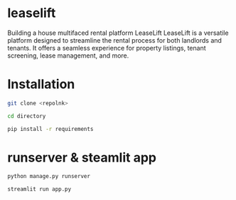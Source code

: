 # leaselift
Building a house multifaced rental platform LeaseLift
LeaseLift is a versatile platform designed to streamline the rental process for both landlords and tenants. It offers a seamless experience for property listings, tenant screening, lease management, and more.

# Installation
```bash
git clone <repolnk>

cd directory

pip install -r requirements


```
# runserver & steamlit app
```bash
python manage.py runserver

streamlit run app.py
```
